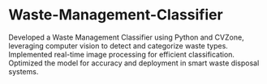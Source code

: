 # Waste-Management-Classifier
Developed a Waste Management Classifier using Python and CVZone, leveraging computer vision to detect and categorize waste types. Implemented real-time image processing for efficient classification. Optimized the model for accuracy and deployment in smart waste disposal systems.
